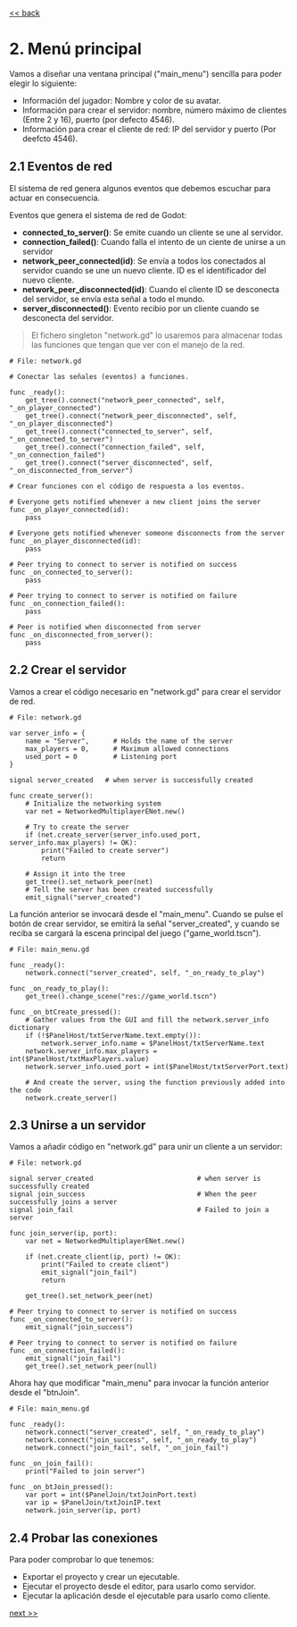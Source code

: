 
[<< back](multiplayer-n.md)

# 2. Menú principal

Vamos a diseñar una ventana principal ("main_menu") sencilla para poder elegir lo siguiente:
* Información del jugador: Nombre y color de su avatar.
* Información para crear el servidor: nombre, número máximo de clientes (Entre 2 y 16), puerto (por defecto 4546).
* Información para crear el cliente de red: IP del servidor y puerto (Por deefcto 4546).

## 2.1 Eventos de red

El sistema de red genera algunos eventos que debemos escuchar para actuar en consecuencia.

Eventos que genera el sistema de red de Godot:
* **connected_to_server()**: Se emite cuando un cliente se une al servidor.
* **connection_failed()**: Cuando falla el intento de un ciente de unirse a un servidor
* **network_peer_connected(id)**: Se envía a todos los conectados al servidor cuando se une un nuevo cliente. ID es el identificador del nuevo cliente.
* **network_peer_disconnected(id)**: Cuando el cliente ID se desconecta del servidor, se envía esta señal a todo el mundo.
* **server_disconnected()**: Evento recibio por un cliente cuando se desconecta del servidor.

> El fichero singleton "network.gd" lo usaremos para almacenar todas las funciones que tengan que ver con el manejo de la red.

```
# File: network.gd

# Conectar las señales (eventos) a funciones.

func _ready():
	get_tree().connect("network_peer_connected", self, "_on_player_connected")
	get_tree().connect("network_peer_disconnected", self, "_on_player_disconnected")
	get_tree().connect("connected_to_server", self, "_on_connected_to_server")
	get_tree().connect("connection_failed", self, "_on_connection_failed")
	get_tree().connect("server_disconnected", self, "_on_disconnected_from_server")

# Crear funciones con el código de respuesta a los eventos.

# Everyone gets notified whenever a new client joins the server
func _on_player_connected(id):
	pass

# Everyone gets notified whenever someone disconnects from the server
func _on_player_disconnected(id):
	pass

# Peer trying to connect to server is notified on success
func _on_connected_to_server():
	pass

# Peer trying to connect to server is notified on failure
func _on_connection_failed():
	pass

# Peer is notified when disconnected from server
func _on_disconnected_from_server():
	pass
```

## 2.2 Crear el servidor

Vamos a crear el código necesario en "network.gd" para crear el servidor de red.

```
# File: network.gd

var server_info = {
	name = "Server",      # Holds the name of the server
	max_players = 0,      # Maximum allowed connections
	used_port = 0         # Listening port
}

signal server_created   # when server is successfully created

func create_server():
	# Initialize the networking system
	var net = NetworkedMultiplayerENet.new()

	# Try to create the server
	if (net.create_server(server_info.used_port, server_info.max_players) != OK):
		print("Failed to create server")
		return

	# Assign it into the tree
	get_tree().set_network_peer(net)
	# Tell the server has been created successfully
	emit_signal("server_created")
```

La función anterior se invocará desde el "main_menu". Cuando se pulse el botón de crear servidor, se emitirá la señal "server_created", y cuando se reciba se cargará la escena principal del juego ("game_world.tscn").

```
# File: main_menu.gd

func _ready():
	network.connect("server_created", self, "_on_ready_to_play")

func _on_ready_to_play():
	get_tree().change_scene("res://game_world.tscn")

func _on_btCreate_pressed():
	# Gather values from the GUI and fill the network.server_info dictionary
	if (!$PanelHost/txtServerName.text.empty()):
		network.server_info.name = $PanelHost/txtServerName.text
	network.server_info.max_players = int($PanelHost/txtMaxPlayers.value)
	network.server_info.used_port = int($PanelHost/txtServerPort.text)

	# And create the server, using the function previously added into the code
	network.create_server()
```

## 2.3 Unirse a un servidor

Vamos a añadir código en "network.gd" para unir un cliente a un servidor:

```
# File: network.gd

signal server_created                          # when server is successfully created
signal join_success                            # When the peer successfully joins a server
signal join_fail                               # Failed to join a server

func join_server(ip, port):
	var net = NetworkedMultiplayerENet.new()

	if (net.create_client(ip, port) != OK):
		print("Failed to create client")
		emit_signal("join_fail")
		return

	get_tree().set_network_peer(net)

# Peer trying to connect to server is notified on success
func _on_connected_to_server():
	emit_signal("join_success")

# Peer trying to connect to server is notified on failure
func _on_connection_failed():
	emit_signal("join_fail")
	get_tree().set_network_peer(null)
```

Ahora hay que modificar "main_menu" para invocar la función anterior desde el "btnJoin".

```
# File: main_menu.gd

func _ready():
	network.connect("server_created", self, "_on_ready_to_play")
	network.connect("join_success", self, "_on_ready_to_play")
	network.connect("join_fail", self, "_on_join_fail")

func _on_join_fail():
	print("Failed to join server")

func _on_btJoin_pressed():
	var port = int($PanelJoin/txtJoinPort.text)
	var ip = $PanelJoin/txtJoinIP.text
	network.join_server(ip, port)
```

## 2.4 Probar las conexiones

Para poder comprobar lo que tenemos:
* Exportar el proyecto y crear un ejecutable.
* Ejecutar el proyecto desde el editor, para usarlo como servidor.
* Ejecutar la aplicación desde el ejecutable para usarlo como cliente.

[next >>](multiplayer-n-3.md)
